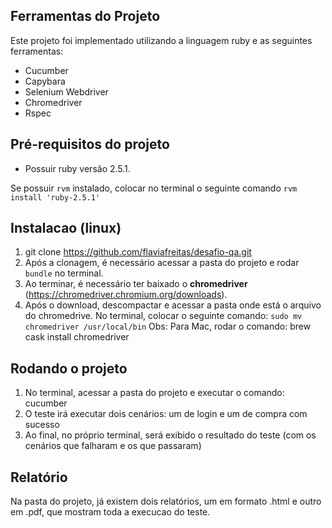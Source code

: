 ## Ferramentas do Projeto

Este projeto foi implementado utilizando a linguagem ruby e as seguintes ferramentas:
- Cucumber
- Capybara
- Selenium Webdriver
- Chromedriver
- Rspec

## Pré-requisitos do projeto

- Possuir ruby versão 2.5.1.

Se possuir `rvm` instalado, colocar no terminal o seguinte comando `rvm install 'ruby-2.5.1'`

## Instalacao (linux)
1. git clone https://github.com/flaviafreitas/desafio-qa.git
2. Após a clonagem, é necessário acessar a pasta do projeto e rodar `bundle` no terminal.
3. Ao terminar, é necessário ter baixado o **chromedriver** (https://chromedriver.chromium.org/downloads).
4. Após o download, descompactar e acessar a pasta onde está o arquivo do chromedrive. No terminal, colocar o seguinte comando: `sudo mv chromedriver /usr/local/bin`
Obs: Para Mac, rodar o comando: brew cask install chromedriver


## Rodando o projeto

1. No terminal, acessar a pasta do projeto e executar o comando: cucumber
2. O teste irá executar dois cenários: um de login e um de compra com sucesso 
3. Ao final, no próprio terminal, será exibido o resultado do teste (com os cenários que falharam e os que passaram)

## Relatório

Na pasta do projeto, já existem dois relatórios, um em formato .html e outro em .pdf, que mostram toda a execucao do teste.


